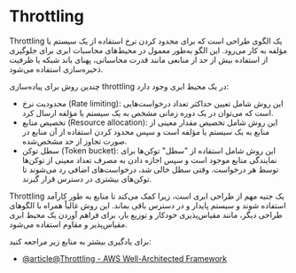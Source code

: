 # Throttling

Throttling یک الگوی طراحی است که برای محدود کردن نرخ استفاده از یک سیستم یا مؤلفه به کار می‌رود. این الگو به‌طور معمول در محیط‌های محاسبات ابری برای جلوگیری از استفاده بیش از حد از منابعی مانند قدرت محاسباتی، پهنای باند شبکه یا ظرفیت ذخیره‌سازی استفاده می‌شود.

چندین روش برای پیاده‌سازی throttling در یک محیط ابری وجود دارد:

- محدودیت نرخ (Rate limiting): این روش شامل تعیین حداکثر تعداد درخواست‌هایی است که می‌توان در یک دوره زمانی مشخص به یک سیستم یا مؤلفه ارسال کرد.
- تخصیص منابع (Resource allocation): این روش شامل تخصیص مقدار معینی از منابع به یک سیستم یا مؤلفه است و سپس محدود کردن استفاده از آن منابع در صورت تجاوز از حد مشخص‌شده.
- سطل توکن (Token bucket): این روش شامل استفاده از "سطل" توکن‌ها برای نمایندگی منابع موجود است و سپس اجازه دادن به مصرف تعداد معینی از توکن‌ها توسط هر درخواست. وقتی سطل خالی شد، درخواست‌های اضافی رد می‌شوند تا توکن‌های بیشتری در دسترس قرار گیرند.

Throttling یک جنبه مهم از طراحی ابری است، زیرا کمک می‌کند تا منابع به طور کارآمد استفاده شوند و سیستم پایدار و در دسترس باقی بماند. این روش غالباً همراه با الگوهای طراحی دیگر، مانند مقیاس‌پذیری خودکار و توزیع بار، برای فراهم آوردن یک محیط ابری مقیاس‌پذیر و مقاوم استفاده می‌شود.

برای یادگیری بیشتر به منابع زیر مراجعه کنید:

- [@article@Throttling - AWS Well-Architected Framework](https://docs.aws.amazon.com/wellarchitected/2022-03-31/framework/rel_mitigate_interaction_failure_throttle_requests.html)
